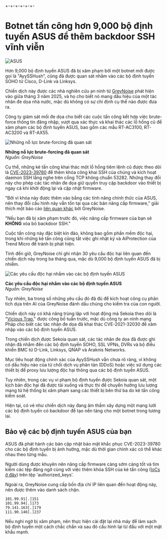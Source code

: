 +-+-+-+-+-+-
# Botnet tấn công hơn 9,000 bộ định tuyến ASUS để thêm backdoor SSH vĩnh viễn

![ASUS](https://www.bleepstatic.com/content/hl-images/2024/06/14/asus.jpg)

Hơn 9,000 bộ định tuyến ASUS đã bị xâm phạm bởi một botnet mới được gọi là "AyySSHush", cũng đã được quan sát nhằm vào các bộ định tuyến SOHO từ Cisco, D-Link và Linksys.

Chiến dịch này được các nhà nghiên cứu an ninh từ [GreyNoise](https://www.greynoise.io/blog/stealthy-backdoor-campaign-affecting-asus-routers) phát hiện vào giữa tháng 3 năm 2025, và họ cho biết nó mang dấu hiệu của một tác nhân đe dọa nhà nước, mặc dù không có sự chỉ định cụ thể nào được đưa ra.

Công ty giám sát mối đe dọa cho biết các cuộc tấn công kết hợp việc brute-force thông tin đăng nhập, vượt qua xác thực và khai thác các lỗ hổng cũ để xâm phạm các bộ định tuyến ASUS, bao gồm các mẫu RT-AC3100, RT-AC3200 và RT-AX55.

![Những nỗ lực brute-forcing đã quan sát](https://www.bleepstatic.com/images/news/u/1220909/2025/May/bruteforce.jpg)

**Những nỗ lực brute-forcing đã quan sát**  
_Nguồn: GreyNoise_

Cụ thể, những kẻ tấn công khai thác một lỗ hổng tiêm lệnh cũ được theo dõi là [CVE-2023-39780](https://nvd.nist.gov/vuln/detail/CVE-2023-39780) để thêm khóa công khai SSH của chúng và kích hoạt daemon SSH lắng nghe trên cổng TCP không chuẩn 53282. Những thay đổi này cho phép các tác nhân đe dọa giữ quyền truy cập backdoor vào thiết bị ngay cả khi khởi động lại và cập nhật firmware.

"Bởi vì khóa này được thêm vào bằng các tính năng chính thức của ASUS, nên thay đổi cấu hình này vẫn tồn tại qua các bản nâng cấp firmware," giải thích một báo cáo [liên quan khác](http://www.labs.greynoise.io/grimoire/2025-03-28-ayysshush/) bởi GreyNoise.

"Nếu bạn đã bị xâm phạm trước đó, việc nâng cấp firmware của bạn sẽ **KHÔNG** xóa bỏ backdoor SSH."

Cuộc tấn công này đặc biệt kín đáo, không bao gồm phần mềm độc hại, trong khi những kẻ tấn công cũng tắt việc ghi nhật ký và AiProtection của Trend Micro để tránh bị phát hiện.

Tính đến giờ, GreyNoise chỉ ghi nhận 30 yêu cầu độc hại liên quan đến chiến dịch này trong ba tháng qua, mặc dù 9,000 bộ định tuyến ASUS đã bị nhiễm.

![Các yêu cầu độc hại nhắm vào các bộ định tuyến ASUS](https://www.bleepstatic.com/images/news/u/1220909/2025/May/timeline(1).jpg)

**Các yêu cầu độc hại nhắm vào các bộ định tuyến ASUS**  
_Nguồn: GreyNoise_

Tuy nhiên, ba trong số những yêu cầu đó đã đủ để kích hoạt công cụ phân tích dựa trên AI của GreyNoise đánh dấu chúng cho kiểm tra của con người.

Chiến dịch này có khả năng trùng lặp với hoạt động mà Sekoia theo dõi là "[Vicious Trap](https://blog.sekoia.io/vicioustrap-infiltrate-control-lure-turning-edge-devices-into-honeypots-en-masse/)," được công bố tuần trước, mặc dù công ty an ninh mạng Pháp cho biết các tác nhân đe dọa đã khai thác CVE-2021-32030 để xâm nhập vào các bộ định tuyến ASUS.

Trong chiến dịch được Sekoia quan sát, các tác nhân đe dọa đã được ghi nhận đã nhắm đến các bộ định tuyến SOHO, SSL VPNs, DVRs và bộ điều khiển BMC từ D-Link, Linksys, QNAP và Araknis Networks.

Mục tiêu hoạt động chính xác của AyySSHush vẫn chưa rõ ràng, vì không có dấu hiệu nào của từ chối dịch vụ phân tán (DDoS) hoặc việc sử dụng các thiết bị để proxy lưu lượng độc hại thông qua các bộ định tuyến ASUS.

Tuy nhiên, trong các vụ vi phạm bộ định tuyến được Sekoia quan sát, một kịch bản độc hại đã được tải xuống và thực thi để chuyển hướng lưu lượng mạng từ hệ thống bị xâm phạm sang các thiết bị bên thứ ba do kẻ tấn công kiểm soát.

Hiện tại, có vẻ như chiến dịch này đang âm thầm xây dựng một mạng lưới các bộ định tuyến có backdoor để tạo nền tảng cho một botnet trong tương lai.

## Bảo vệ các bộ định tuyến ASUS của bạn

ASUS đã phát hành các bản cập nhật bảo mật khắc phục CVE-2023-39780 cho các bộ định tuyến bị ảnh hưởng, mặc dù thời gian chính xác có thể khác nhau theo từng mẫu.

Người dùng được khuyên nên nâng cấp firmware càng sớm càng tốt và tìm kiếm các tệp đáng ngờ cùng với việc thêm khóa SSH của kẻ tấn công ([IoCs ở đây](https://www.labs.greynoise.io/grimoire/2025-03-28-ayysshush/)) trên tệp 'authorized\_keys'.

Ngoài ra, GreyNoise cung cấp bốn địa chỉ IP liên quan đến hoạt động này, nên được thêm vào danh sách chặn.

```
101.99.91[.]151
101.99.94[.]173 
79.141.163[.]179   
111.90.146[.]237
```

Nếu nghi ngờ bị xâm phạm, nên thực hiện cài đặt lại nhà máy để làm sạch bộ định tuyến một cách chắc chắn và sau đó cấu hình lại từ đầu với một mật khẩu mạnh.